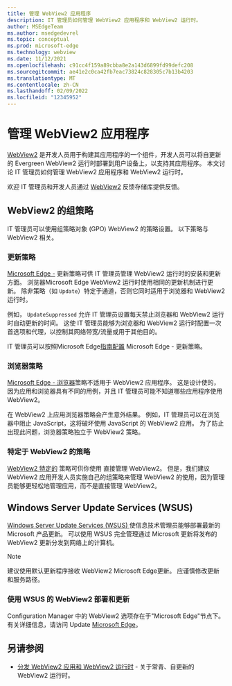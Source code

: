 ```yaml
---
title: 管理 WebView2 应用程序
description: IT 管理员如何管理 WebView2 应用程序和 WebView2 运行时。
author: MSEdgeTeam
ms.author: msedgedevrel
ms.topic: conceptual
ms.prod: microsoft-edge
ms.technology: webview
ms.date: 11/12/2021
ms.openlocfilehash: c91cc4f159a89cbba8e2a143d6899fd99defc208
ms.sourcegitcommit: ae41e2c0ca42fb7eac73824c828305c7b13b4203
ms.translationtype: MT
ms.contentlocale: zh-CN
ms.lasthandoff: 02/09/2022
ms.locfileid: "12345952"
---
```

# <a name="manage-webview2-applications"></a>管理 WebView2 应用程序

[WebView2](../index.md) 是开发人员用于构建其应用程序的一个组件，开发人员可以将自更新的 Evergreen WebView2 运行时部署到用户设备上，以支持其应用程序。  本文讨论 IT 管理员如何管理 WebView2 应用程序和 WebView2 运行时。  

欢迎 IT 管理员和开发人员通过 [WebView2](https://github.com/MicrosoftEdge/WebViewFeedback) 反馈存储库提供反馈。


<!-- ====================================================================== -->
## <a name="group-policies-for-webview2"></a>WebView2 的组策略

IT 管理员可以使用组策略对象 (GPO) WebView2 的策略设置。  以下策略与 WebView2 相关。

### <a name="update-policies"></a>更新策略

[Microsoft Edge -](/deployedge/microsoft-edge-update-policies) 更新策略可供 IT 管理员管理 WebView2 运行时的安装和更新方面。  浏览器Microsoft Edge WebView2 运行时使用相同的更新机制进行更新。  除非策略（如 `Update`）特定于通道，否则它同时适用于浏览器和 WebView2 运行时。

例如， `UpdateSuppressed` 允许 IT 管理员设置每天禁止浏览器和 WebView2 运行时自动更新的时间。  这使 IT 管理员能够为浏览器和 WebView2 运行时配置一次首选项和代理，以控制其网络带宽/流量或用于其他目的。

IT 管理员可以按照Microsoft Edge[指南配置](/deployedge/configure-microsoft-edge) Microsoft Edge - 更新策略。

### <a name="browser-policies"></a>浏览器策略

[Microsoft Edge - 浏览器](/deployedge/microsoft-edge-policies)策略不适用于 WebView2 应用程序。  这是设计使的，因为应用和浏览器具有不同的用例，并且 IT 管理员可能不知道哪些应用程序使用 WebView2。  

在 WebView2 上应用浏览器策略会产生意外结果。  例如，IT 管理员可以在浏览器中阻止 JavaScript，这将破坏使用 JavaScript 的 WebView2 应用。  为了防止出现此问题，浏览器策略独立于 WebView2 策略。

### <a name="webview2-specific-policies"></a>特定于 WebView2 的策略

[WebView2 特定的](/deployedge/microsoft-edge-webview-policies) 策略可供你使用<!--dev, or admin?--> 直接管理 WebView2。  但是，我们建议 WebView2 应用开发人员实施自己的组策略来管理 WebView2 的使用，因为管理员能够更轻松地管理应用，而不是直接管理 WebView2。


<!-- ====================================================================== -->
## <a name="windows-server-update-services-wsus"></a>Windows Server Update Services (WSUS)

[Windows Server Update Services (WSUS) ](/windows-server/administration/windows-server-update-services/get-started/windows-server-update-services-wsus)使信息技术管理员能够部署最新的 Microsoft 产品更新。 可以使用 WSUS 完全管理通过 Microsoft 更新将发布的 WebView2 更新分发到网络上的计算机。

> [!NOTE]
> 建议使用默认更新程序接收 WebView2 Microsoft Edge更新。 应谨慎修改更新和服务路径。

### <a name="webview2-deployment-and-update-using-wsus"></a>使用 WSUS 的 WebView2 部署和更新

Configuration Manager 中的 WebView2 选项存在于"Microsoft Edge"节点下。 有关详细信息，请访问 Update [Microsoft Edge](/mem/configmgr/apps/deploy-use/deploy-edge)。


## <a name="see-also"></a>另请参阅

*  [分发 WebView2 应用和 WebView2 运行时](./distribution.md) - 关于常青、自更新的 WebView2 运行时。
